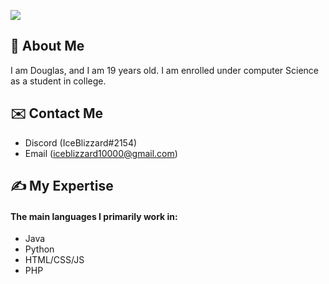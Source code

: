 ![](https://i.ytimg.com/vi/hNDOLacr9W8/maxresdefault.jpg)

## 👋 About Me
I am Douglas, and I am 19 years old. I am enrolled under computer Science as a student in college. 

## ✉️ Contact Me
* Discord (IceBlizzard#2154)
* Email (iceblizzard10000@gmail.com) 

## ✍️ My Expertise 
#### The main languages I primarily work in:
* Java
* Python
* HTML/CSS/JS
* PHP




